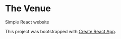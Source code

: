 # The Venue

Simple React website

This project was bootstrapped with [Create React App](https://github.com/facebook/create-react-app).

